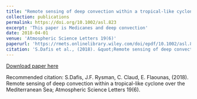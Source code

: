 ```yaml
---
title: "Remote sensing of deep convection within a tropical‐like cyclone over the Mediterranean Sea"
collection: publications
permalink: https://doi.org/10.1002/asl.823
excerpt: 'This paper is Medicanes and deep convection'
date: 2018-04-01
venue: 'Atmospheric Science Letters 19(6)'
paperurl: 'https://rmets.onlinelibrary.wiley.com/doi/epdf/10.1002/asl.823'
citation: 'S.Dafis et al., (2018). &quot;Remote sensing of deep convection within a tropical-like cyclone over the Mediterranean Sea&quot; <i>Atmospheric Science Letters<i> 19(6).'
---
```


[Download paper here](https://rmets.onlinelibrary.wiley.com/doi/epdf/10.1002/asl.823)

Recommended citation: S.Dafis, J.F. Rysman, C. Claud, E. Flaounas, (2018). Remote sensing of deep convection within a tropical-like cyclone over the Mediterranean Sea; Atmospheric Science Letters 19(6).
